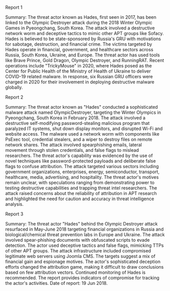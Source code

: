 
Report 1

Summary:
The threat actor known as Hades, first seen in 2017, has been linked to the Olympic Destroyer attack during the 2018 Winter Olympic Games in Pyeongchang, South Korea. The attack involved a destructive network worm and deceptive tactics to mimic other APT groups like Sofacy. Hades is believed to be state-sponsored by Russia's GRU with motivations for sabotage, destruction, and financial crime. The victims targeted by Hades operate in financial, government, and healthcare sectors across Russia, South Korea, Ukraine, and Europe. The threat actor has used tools like Brave Prince, Gold Dragon, Olympic Destroyer, and RunningRAT. Recent operations include "TrickyMouse" in 2020, where Hades posed as the Center for Public Health of the Ministry of Health of Ukraine to deliver COVID-19 related malware. In response, six Russian GRU officers were charged in 2020 for their involvement in deploying destructive malware globally.





Report 2

Summary:
The threat actor known as "Hades" conducted a sophisticated malware attack named OlympicDestroyer, targeting the Winter Olympics in Pyeongchang, South Korea in February 2018. The attack involved a destructive self-modifying password-stealing malicious program that paralyzed IT systems, shut down display monitors, and disrupted Wi-Fi and website access. The malware used a network worm with components like PsExec tool, credential stealers, and a wiper to destroy files on remote network shares. The attack involved spearphishing emails, lateral movement through stolen credentials, and false flags to mislead researchers. The threat actor's capability was evidenced by the use of novel techniques like password-protected payloads and deliberate false flags to confuse attribution. The attack targeted various sectors including government organizations, enterprises, energy, semiconductor, transport, healthcare, media, advertising, and hospitality. The threat actor's motives remain unclear, with speculations ranging from demonstrating power to testing destructive capabilities and trapping threat intel researchers. The attack raised concerns about the reliability of attribution in APT research and highlighted the need for caution and accuracy in threat intelligence analysis.





Report 3

Summary:
The threat actor "Hades" behind the Olympic Destroyer attack resurfaced in May-June 2018 targeting financial organizations in Russia and biological/chemical threat prevention labs in Europe and Ukraine. The attack involved spear-phishing documents with obfuscated scripts to evade detection. The actor used deceptive tactics and false flags, mimicking TTPs of other APT groups. The attack infrastructure included compromised legitimate web servers using Joomla CMS. The targets suggest a mix of financial gain and espionage motives. The actor's sophisticated deception efforts changed the attribution game, making it difficult to draw conclusions based on few attribution vectors. Continued monitoring of Hades is recommended. The report provides indicators of compromise for tracking the actor's activities. Date of report: 19 Jun 2018.


